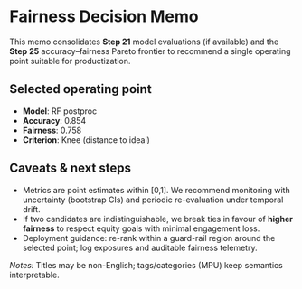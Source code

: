 # Fairness Decision Memo

This memo consolidates **Step 21** model evaluations (if available) and the **Step 25** accuracy–fairness Pareto frontier to recommend a single operating point suitable for productization.

## Selected operating point
- **Model**: RF postproc
- **Accuracy**: 0.854
- **Fairness**: 0.758
- **Criterion**: Knee (distance to ideal)

## Caveats & next steps
- Metrics are point estimates within [0,1]. We recommend monitoring with uncertainty (bootstrap CIs) and periodic re-evaluation under temporal drift.
- If two candidates are indistinguishable, we break ties in favour of **higher fairness** to respect equity goals with minimal engagement loss.
- Deployment guidance: re-rank within a guard-rail region around the selected point; log exposures and auditable fairness telemetry.

*Notes:* Titles may be non-English; tags/categories (MPU) keep semantics interpretable.
